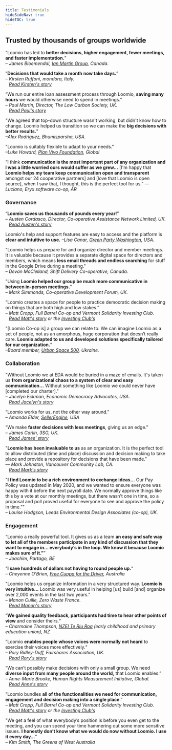 ```yaml
---
title: Testimonials
hideSideNav: true
hideTOC: true
---
```


## Trusted by thousands of groups worldwide

“Loomio has led to **better decisions, higher engagement, fewer meetings, and faster implementation.**”<br>
_– James Bloemendal, [Ian Martin Group](https://ianmartin.com/), Canada._

“**Decisions that would take a month now take days.**”<br>
*– Kirsten Ruffoni, mondora, Italy. <br> &ensp; [Read Kirsten's story](https://blog.loomio.org/2019/02/13/leading-italy-into-the-future-of-work/?utm_campaign=testimonial&utm_term=help)*

“We run our entire loan assessment process through Loomio, **saving many hours** we would otherwise need to spend in meetings.”<br>
*– Paul Martin, Director, The Low Carbon Society, UK. <br> &ensp; [Read Paul's story](https://blog.loomio.org/2019/06/19/funding-community-renewable-projects/?utm_campaign=testimonial&utm_term=help)*

"We agreed that top-down structure wasn't working, but didn't know how to change. Loomio helped us transition so we can make the **big decisions with better results.**"<br>
*–Alex Rodriguez, Bhumisparsha, USA.*

"Loomio is suitably flexible to adapt to your needs."<br>
*–Luke Howard, [Plan Vivo Foundation](https://planvivo.org), Global*

“I think **communication is the most important part of any organization and I was a little worried ours would suffer as we grew…** [I'm happy that **Loomio helps my team keep communication open and transparent** amongst our 24 cooperative partners] and [love that Loomio is open source], when I saw that, I thought, this is the perfect tool for us.”
*— Luciano, Eryx software co-op, AR*

### Governance

“**Loomio saves us thousands of pounds every year!**”<br>
*– Austen Cordasco, Director, Co-operative Assistance Network Limited, UK. <br> &ensp; [Read Austen's story](https://blog.loomio.org/2019/03/27/helping-uk-cooperatives-thrive/?utm_campaign=testimonial&utm_term=help)*

Loomio's help and support features are easy to access and the platform is **clear and intuitive to use.** *–Lisa Canar, [Green Party Washington](http://www.greenpartywashington.org/), USA.*

"Loomio helps us prepare for and organize director and member meetings. It is valuable because it provides a separate digital space for directors and members, which means **less email threads and endless searching** for stuff in the Google Drive during a meeting."<br>
*– Devan McClelland, Shift Delivery Co-operative, Canada.*

"Using **Loomio helped our group be much more communicative in between in-person meetings.**"<br>
*– Mark Simmonds, Co-operative Development Forum, UK.*

“Loomio creates a space for people to practice democratic decision making on things that are both high and low stakes.”<br>
*– Matt Cropp, Full Barrel Co-op and Vermont Solidarity Investing Club. <br> &ensp; [Read Matt's story](https://blog.loomio.org/2019/07/11/brewery-cooperative-using-loomio-to-bring-everyone-to-the-table/?utm_campaign=testimonial&utm_term=help) or the [Investing Club's](https://blog.loomio.org/2019/06/14/investing-in-community/?utm_campaign=testimonial&utm_term=help)*

"[Loomio Co-op is] a group we can relate to. We can imagine Loomio as a set of people, not as an amorphous, huge corporation that doesn’t really care. **Loomio adapted to us and developed solutions specifically tailored for our organization.**”<br>
*–Board member, [Urban Space 500](http://urbanspace500.com.ua/en), Ukraine.*

### Collaboration

"Without Loomio we at EDA would be buried in a maze of emails. It's taken us **from organizational chaos to a system of clear and easy communication…** Without something like Loomio we could never have [completed our charter]."<br>
*– Jacelyn Eckman, Economic Democracy Advocates, USA. <br> &ensp; [Read Jacelyn's story](https://blog.loomio.org/2019/07/11/regenerating-the-earth-for-future-generations)*

“Loomio works for us, not the other way around.”<br>
*– Amanda Elder, [SellerEngine](https://sellerengine.com/), USA*

“We make **faster decisions with less meetings**, giving us an edge.”<br>
*– James Carlin, 3SG, UK. <br> &ensp; [Read James' story](https://blog.loomio.org/2019/05/09/uniting-charities-for-a-common-cause/?utm_campaign=testimonial&utm_term=help)*

"**Loomio has been invaluable to us** as an organization. It is the perfect tool to allow distributed (time and place) discussion and decision making to take place and provide a repository for decisions that have been made."<br>
*— Mark Johnston, Vancouver Community Lab, CA. <br> &ensp; [Read Mark's story](https://blog.loomio.org/2019-08-06-building-community-with-vancouver-maker-space/)*

"**I find Loomio to be a rich environment to exchange ideas…** Our Pay Policy was updated in May 2020, and we wanted to ensure everyone was happy with it before the next payroll date. We normally approve things like this by a vote at our monthly meetings, but there wasn’t one in time, so a proposal and poll proved useful for everyone to see and approve the policy in time.”"<br>
*– Louise Hodgson, Leeds Environmental Design Associates (co-op), UK.*

### Engagement

“Loomio a really powerful tool. It gives us as a team **an easy and safe way to let all of the members participate in any kind of discussion that they want to engage in… everybody’s in the loop. We know it because Loomio makes sure of it.”**” <br>
*– Joachim, Partago, BE*

“**I save hundreds of dollars not having to round people up.**“<br>
*– Cheyenne O'Brien, [Free Cuppa for the Driver](https://freecuppa.com.au/), Australia*

"Loomio helps us organize information in a very structured way. **Loomio is very intuitive…** Loomio was very useful in helping [us] build [and] organize over 2,000 events in the last two years."<br>
*– Manon Cuille, Zero Waste France. <br> &ensp; [Read Manon's story](https://blog.loomio.org/2019/07/30/catalyzing-the-zero-waste-movement-in-france/)*

“**We gained quality feedback, participants had time to hear other points of view** and consider theirs.“<br>
*– Charmaine Thompson, [NZEI Te Riu Roa](https://www.nzei.org.nz/) (early childhood and primary education union), NZ*

“Loomio **enables people whose voices were normally not heard** to exercise their voices more effectively.“<br>
*– Rory Ridley-Duff, Fairshares Association, UK. <br> &ensp; [Read Rory's story](https://blog.loomio.org/2016/10/04/fairshares/?utm_campaign=testimonial&utm_term=help)*

“We can’t possibly make decisions with only a small group. We need **diverse input from many people around the world,** that Loomio enables.”<br>
*– Anne-Marie Brooke, Human Rights Measurement Initiative, Global. <br> &ensp; [Read Anne's story](https://blog.loomio.org/2019/07/02/making-the-invisible-visible-measuring-human-rights/)*

“Loomio bundles **all of the functionalities we need for communication, engagement and decision making into a single place**.”<br>
*– Matt Cropp, Full Barrel Co-op and Vermont Solidarity Investing Club. <br> &ensp; [Read Matt's story](https://blog.loomio.org/2019/07/11/brewery-cooperative-using-loomio-to-bring-everyone-to-the-table/) or the [Investing Club's](https://blog.loomio.org/2019/06/14/investing-in-community/)*

"We get a feel of what everybody’s position is before you even get to the meeting, and you can spend your time hammering out some more sensitive issues. **I honestly don’t know what we would do now without Loomio. I use it every day…**"<br>
*– Kim Smith, The Greens of West Australia*

